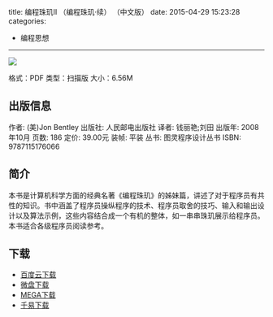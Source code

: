 title: 编程珠玑II （编程珠玑·续） （中文版）
date: 2015-04-29 15:23:28
categories:
  - 编程思想
---

![](http://img3.douban.com/lpic/s3304504.jpg)

格式：PDF
类型：扫描版
大小：6.56M

<!--more-->

## 出版信息 ##

作者: (美)Jon Bentley 
出版社: 人民邮电出版社
译者: 钱丽艳;刘田 
出版年: 2008 年10月
页数: 186
定价: 39.00元
装帧: 平装
丛书: 图灵程序设计丛书
ISBN: 9787115176066

## 简介 ##

本书是计算机科学方面的经典名著《编程珠玑》的姊妹篇，讲述了对于程序员有共性的知识。书中涵盖了程序员操纵程序的技术、程序员取舍的技巧、输入和输出设计以及算法示例，这些内容结合成一个有机的整体，如一串串珠玑展示给程序员。本书适合各级程序员阅读参考。

## 下载 ##

* [百度云下载](http://pan.baidu.com/s/1hqpebsg)
* [微盘下载](http://vdisk.weibo.com/s/aADaW4YROWaMC)
* [MEGA下载](https://mega.co.nz/#!eElUzLxQ!NGRyGH_KDWQGUlo8XhUTOHsae2y6gV5j0f0PHuiynTI)
* [千易下载](http://1000eb.com/1ggd7)
